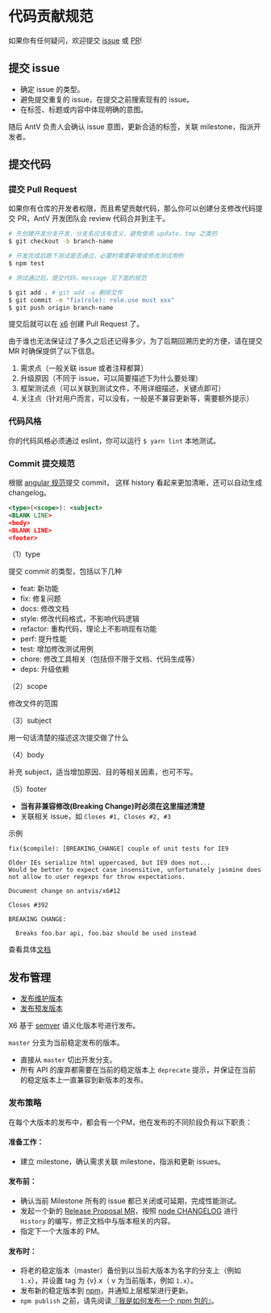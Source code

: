 # 代码贡献规范

如果你有任何疑问，欢迎提交 [issue](https://github.com/antvis/x6/issues) 或 [PR](https://github.com/antvis/x6/pulls)!

## 提交 issue

- 确定 issue 的类型。
- 避免提交重复的 issue，在提交之前搜索现有的 issue。
- 在标签、标题或内容中体现明确的意图。

随后 AntV 负责人会确认 issue 意图，更新合适的标签，关联 milestone，指派开发者。

## 提交代码

### 提交 Pull Request

如果你有仓库的开发者权限，而且希望贡献代码，那么你可以创建分支修改代码提交 PR，AntV 开发团队会 review 代码合并到主干。

```bash
# 先创建开发分支开发，分支名应该有含义，避免使用 update、tmp 之类的
$ git checkout -b branch-name

# 开发完成后跑下测试是否通过，必要时需要新增或修改测试用例
$ npm test

# 测试通过后，提交代码，message 见下面的规范

$ git add . # git add -u 删除文件
$ git commit -m "fix(role): role.use must xxx"
$ git push origin branch-name
```

提交后就可以在 [x6](https://github.com/antvis/x6/pulls) 创建 Pull Request 了。

由于谁也无法保证过了多久之后还记得多少，为了后期回溯历史的方便，请在提交 MR 时确保提供了以下信息。

1. 需求点（一般关联 issue 或者注释都算）
2. 升级原因（不同于 issue，可以简要描述下为什么要处理）
3. 框架测试点（可以关联到测试文件，不用详细描述，关键点即可）
4. 关注点（针对用户而言，可以没有，一般是不兼容更新等，需要额外提示）

### 代码风格

你的代码风格必须通过 eslint，你可以运行 `$ yarn lint` 本地测试。

### Commit 提交规范

根据 [angular 规范](https://github.com/angular/angular.js/blob/master/CONTRIBUTING.md#commit-message-format)提交 commit，
这样 history 看起来更加清晰，还可以自动生成 changelog。

```xml
<type>(<scope>): <subject>
<BLANK LINE>
<body>
<BLANK LINE>
<footer>
```

（1）type

提交 commit 的类型，包括以下几种

- feat: 新功能
- fix: 修复问题
- docs: 修改文档
- style: 修改代码格式，不影响代码逻辑
- refactor: 重构代码，理论上不影响现有功能
- perf: 提升性能
- test: 增加修改测试用例
- chore: 修改工具相关（包括但不限于文档、代码生成等）
- deps: 升级依赖

（2）scope

修改文件的范围

（3）subject

用一句话清楚的描述这次提交做了什么

（4）body

补充 subject，适当增加原因、目的等相关因素，也可不写。

（5）footer

- **当有非兼容修改(Breaking Change)时必须在这里描述清楚**
- 关联相关 issue，如 `Closes #1, Closes #2, #3`

示例

```
fix($compile): [BREAKING_CHANGE] couple of unit tests for IE9

Older IEs serialize html uppercased, but IE9 does not...
Would be better to expect case insensitive, unfortunately jasmine does
not allow to user regexps for throw expectations.

Document change on antvis/x6#12

Closes #392

BREAKING CHANGE:

  Breaks foo.bar api, foo.baz should be used instead
```

查看具体[文档](https://docs.google.com/document/d/1QrDFcIiPjSLDn3EL15IJygNPiHORgU1_OOAqWjiDU5Y/edit)

## 发布管理

- [发布维护版本](https://github.com/semantic-release/semantic-release/blob/master/docs/recipes/release-workflow/maintenance-releases.md)
- [发布预发版本](https://github.com/semantic-release/semantic-release/blob/master/docs/recipes/release-workflow/pre-releases.md)

X6 基于 [semver](http://semver.org/lang/zh-CN/) 语义化版本号进行发布。

`master` 分支为当前稳定发布的版本。

- 直接从 `master` 切出开发分支。
- 所有 API 的废弃都需要在当前的稳定版本上 `deprecate` 提示，并保证在当前的稳定版本上一直兼容到新版本的发布。

### 发布策略

在每个大版本的发布中，都会有一个PM，他在发布的不同阶段负有以下职责：

#### 准备工作：

- 建立 milestone，确认需求关联 milestone，指派和更新 issues。

#### 发布前：

- 确认当前 Milestone 所有的 issue 都已关闭或可延期，完成性能测试。
- 发起一个新的 [Release Proposal MR](https://github.com/nodejs/node/pull/4181)，按照 [node CHANGELOG](https://github.com/nodejs/node/blob/master/CHANGELOG.md) 进行 `History` 的编写，修正文档中与版本相关的内容。
- 指定下一个大版本的 PM。

#### 发布时：

- 将老的稳定版本（master）备份到以当前大版本为名字的分支上（例如 `1.x`），并设置 tag 为 {v}.x（ v 为当前版本，例如 `1.x`）。
- 发布新的稳定版本到 [npm](http://npmjs.com)，并通知上层框架进行更新。
- `npm publish` 之前，请先阅读[『我是如何发布一个 npm 包的』](https://fengmk2.com/blog/2016/how-i-publish-a-npm-package)。
